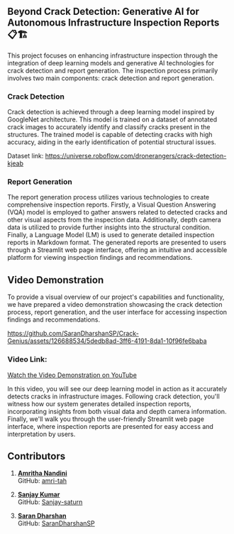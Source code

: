 ## Beyond Crack Detection: Generative AI for Autonomous Infrastructure Inspection Reports 📋🏗️

This project focuses on enhancing infrastructure inspection through the integration of deep learning models and generative AI technologies for crack detection and report generation. The inspection process primarily involves two main components: crack detection and report generation.

### Crack Detection
Crack detection is achieved through a deep learning model inspired by GoogleNet architecture. This model is trained on a dataset of annotated crack images to accurately identify and classify cracks present in the structures. The trained model is capable of detecting cracks with high accuracy, aiding in the early identification of potential structural issues.

Dataset link: https://universe.roboflow.com/dronerangers/crack-detection-kjeab

### Report Generation
The report generation process utilizes various technologies to create comprehensive inspection reports. Firstly, a Visual Question Answering (VQA) model is employed to gather answers related to detected cracks and other visual aspects from the inspection data. Additionally, depth camera data is utilized to provide further insights into the structural condition. Finally, a Language Model (LM) is used to generate detailed inspection reports in Markdown format.
The generated reports are presented to users through a Streamlit web page interface, offering an intuitive and accessible platform for viewing inspection findings and recommendations.

## Video Demonstration

To provide a visual overview of our project's capabilities and functionality, we have prepared a video demonstration showcasing the crack detection process, report generation, and the user interface for accessing inspection findings and recommendations.

https://github.com/SaranDharshanSP/Crack-Genius/assets/126688534/5dedb8ad-3ff6-4191-8da1-10f96fe6baba

### Video Link:

[Watch the Video Demonstration on YouTube](https://youtu.be/58DFlQDVckI)

In this video, you will see our deep learning model in action as it accurately detects cracks in infrastructure images. Following crack detection, you'll witness how our system generates detailed inspection reports, incorporating insights from both visual data and depth camera information. Finally, we'll walk you through the user-friendly Streamlit web page interface, where inspection reports are presented for easy access and interpretation by users.
## Contributors

1. **[Amritha Nandini](https://www.linkedin.com/in/amrithanandini/)**  
   GitHub: [amri-tah](https://github.com/amri-tah)

2. **[Sanjay Kumar](https://www.linkedin.com/in/sanjay-kumar-kj-489a9b250/)**  
   GitHub: [Sanjay-saturn](https://github.com/Sanjay-saturn)
   
4. **[Saran Dharshan](https://www.linkedin.com/in/sarandharshan/)**  
   GitHub: [SaranDharshanSP](https://github.com/SaranDharshanSP)
